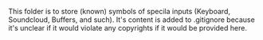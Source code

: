 This folder is to store (known) symbols of specila inputs (Keyboard, Soundcloud, Buffers, and such).
It's content is added to .gitignore because it's unclear if it would violate any copyrights if it would be provided here.
